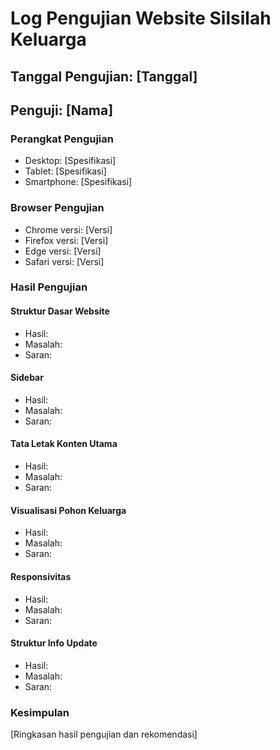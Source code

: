 # Log Pengujian Website Silsilah Keluarga

## Tanggal Pengujian: [Tanggal]
## Penguji: [Nama]

### Perangkat Pengujian
- Desktop: [Spesifikasi]
- Tablet: [Spesifikasi]
- Smartphone: [Spesifikasi]

### Browser Pengujian
- Chrome versi: [Versi]
- Firefox versi: [Versi]
- Edge versi: [Versi]
- Safari versi: [Versi]

### Hasil Pengujian

#### Struktur Dasar Website
- Hasil:
- Masalah:
- Saran:

#### Sidebar
- Hasil:
- Masalah:
- Saran:

#### Tata Letak Konten Utama
- Hasil:
- Masalah:
- Saran:

#### Visualisasi Pohon Keluarga
- Hasil:
- Masalah:
- Saran:

#### Responsivitas
- Hasil:
- Masalah:
- Saran:

#### Struktur Info Update
- Hasil:
- Masalah:
- Saran:

### Kesimpulan
[Ringkasan hasil pengujian dan rekomendasi]